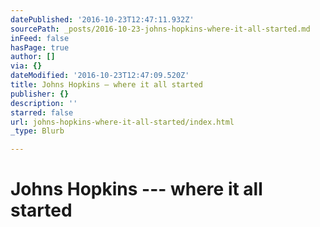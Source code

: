 ```yaml
---
datePublished: '2016-10-23T12:47:11.932Z'
sourcePath: _posts/2016-10-23-johns-hopkins-where-it-all-started.md
inFeed: false
hasPage: true
author: []
via: {}
dateModified: '2016-10-23T12:47:09.520Z'
title: Johns Hopkins — where it all started
publisher: {}
description: ''
starred: false
url: johns-hopkins-where-it-all-started/index.html
_type: Blurb

---
```

# Johns Hopkins --- where it all started